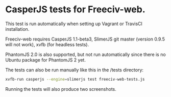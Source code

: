  CasperJS tests for Freeciv-web.
===============================

 This test is run automatically when setting up Vagrant or TravisCI installation. 

 Freeciv-web requires CasperJS 1.1-beta3, SlimerJS git master (version 0.9.5 will not work), xvfb (for headless tests).

 PhantomJS 2.0 is also supported, but not run automatically since there is no
 Ubuntu package for PhantomJS 2 yet.

 The tests can also be run manually like this in the /tests directory:

 ```bash
 xvfb-run casperjs --engine=slimerjs test freeciv-web-tests.js
 ```
 Running the tests will also produce two screenshots.
